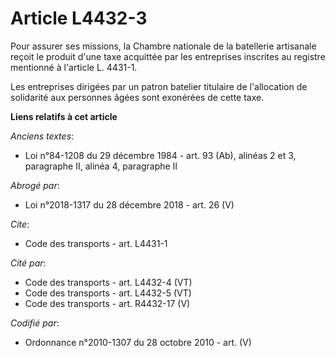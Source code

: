# Article L4432-3

Pour assurer ses missions, la Chambre nationale de la batellerie artisanale reçoit le produit d'une taxe acquittée par les
entreprises inscrites au registre mentionné à l'article L. 4431-1.

Les entreprises dirigées par un patron batelier titulaire de l'allocation de solidarité aux personnes âgées sont exonérées de
cette taxe.

**Liens relatifs à cet article**

_Anciens textes_:

  - Loi n°84-1208 du 29 décembre 1984 - art. 93 (Ab), alinéas 2 et 3, paragraphe II, alinéa 4, paragraphe II

_Abrogé par_:

  - Loi n°2018-1317 du 28 décembre 2018 - art. 26 (V)

_Cite_:

  - Code des transports - art. L4431-1

_Cité par_:

  - Code des transports - art. L4432-4 (VT)
  - Code des transports - art. L4432-5 (VT)
  - Code des transports - art. R4432-17 (V)

_Codifié par_:

  - Ordonnance n°2010-1307 du 28 octobre 2010 - art. (V)
